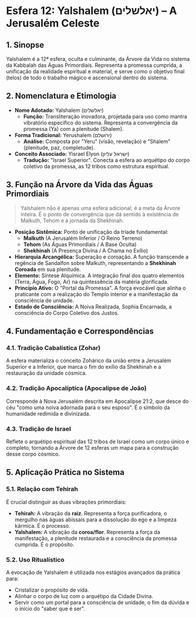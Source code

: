 # Esfera 12: Yalshalem (יאלשלים) – A Jerusalém Celeste

## 1. Sinopse

Yalshalem é a 12ª esfera, oculta e culminante, da Árvore da Vida no sistema da Kabbalah das Águas Primordiais. Representa a promessa cumprida, a unificação da realidade espiritual e material, e serve como o objetivo final (telos) de todo o trabalho mágico e ascensional dentro do sistema.

## 2. Nomenclatura e Etimologia

* **Nome Adotado:** Yalshalem (יאלשלים)
    * **Função:** Transliteração inovadora, projetada para uso como mantra vibratório específico do sistema. Representa a convergência da promessa (Ya) com a plenitude (Shalem).
* **Forma Tradicional:** Yerushalem (ירושלם)
    * **Análise:** Composta por "Yeru" (visão, revelação) e "Shalem" (plenitude, paz, completude).
* **Conceito Associado:** Yisrael Elyon (ישראל עליון)
    * **Tradução:** "Israel Superior". Conecta a esfera ao arquétipo do corpo coletivo da promessa, as 12 tribos como estrutura espiritual.

## 3. Função na Árvore da Vida das Águas Primordiais

> Yalshalem não é apenas uma esfera adicional; é a meta da Árvore inteira. É o ponto de convergência que dá sentido à existência de Malkuth, Tehom e à jornada da Shekhinah.

* **Posição Sistêmica:** Ponto de unificação da tríade fundamental:
    * **Malkuth** (A Jerusalém Inferior / O Reino Terreno)
    * **Tehom** (As Águas Primordiais / A Base Oculta)
    * **Shekhinah** (A Presença Divina / A Chama no Exílio)
* **Hierarquia Arcangélica:** Superação e coroação. A função transcende a regência de Sandalfon sobre Malkuth, representando a **Shekhinah Coroada** em sua plenitude.
* **Elemento:** Síntese Alquímica. A integração final dos quatro elementos (Terra, Água, Fogo, Ar) na quintessência da matéria glorificada.
* **Princípio Ativo:** O "Portal da Promessa". A força evocável que alinha o praticante com a realização do Templo interior e a manifestação da consciência de unidade.
* **Estado de Consciência:** A Noiva Realizada, Sophia Encarnada, a consciência do Corpo Coletivo dos Justos.

## 4. Fundamentação e Correspondências

### 4.1. Tradição Cabalística (Zohar)
A esfera materializa o conceito Zohárico da união entre a Jerusalém Superior e a Inferior, que marca o fim do exílio da Shekhinah e a restauração da unidade cósmica.

### 4.2. Tradição Apocalíptica (Apocalipse de João)
Corresponde à Nova Jerusalém descrita em Apocalipse 21:2, que desce do céu "como uma noiva adornada para o seu esposo". É o símbolo da humanidade redimida e divinizada.

### 4.3. Tradição de Israel
Reflete o arquétipo espiritual das 12 tribos de Israel como um corpo único e completo, tornando a Árvore de 12 esferas um mapa para a construção desse corpo cósmico.

## 5. Aplicação Prática no Sistema

### 5.1. Relação com Tehirah
É crucial distinguir as duas vibrações primordiais:

* **Tehirah:** A vibração da **raiz**. Representa a força purificadora, o mergulho nas águas abissais para a dissolução do ego e a limpeza kármica. É o processo.
* **Yalshalem:** A vibração da **coroa/flor**. Representa a força da manifestação, a plenitude restaurada e a consciência da promessa cumprida. É o propósito.

### 5.2. Uso Ritualístico
A evocação de Yalshalem é utilizada nos estágios avançados da prática para:
* Cristalizar o propósito de vida.
* Alinhar o corpo de luz com o arquétipo da Cidade Divina.
* Servir como um portal para a consciência de unidade, o fim da dúvida e o início do "saber que é ser".
